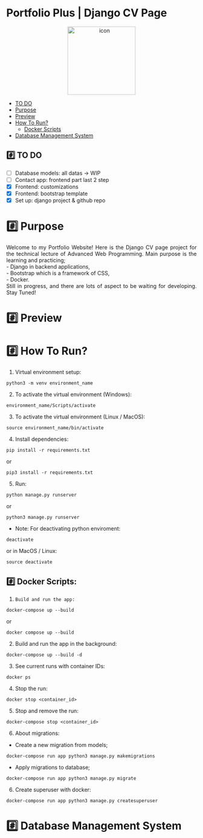 <h1 align="">Portfolio Plus | Django CV Page</h1>

<div align="center">
<img src="https://cdn-icons-png.flaticon.com/512/8644/8644474.png" width="180" height="180" alt="icon">
</div>

*  [TO DO](#hash-todo)
*  [Purpose](#hash-purpose)
*  [Preview](#hash-preview)
*  [How To Run?](#hash-how-to-run)
    *  [Docker Scripts](#hash-docker-scripts)
*  [Database Management System](#hash-database-management-system)

## :hash: TO DO
- [ ] Database models: all datas -> WIP
- [ ] Contact app: frontend part last 2 step
- [x] Frontend: customizations
- [x] Frontend: bootstrap template
- [x] Set up: django project & github repo

# :hash: Purpose
<div align="justify">
Welcome to my Portfolio Website! Here is the Django CV page project for the technical lecture of Advanced Web Programming. Main purpose is the learning and practicing;<br>
- Django in backend applications,<br>
- Bootstrap which is a framework of CSS,<br>
- Docker.<br>
Still in progress, and there are lots of aspect to be waiting for developing. Stay Tuned!
</div>


# :hash: Preview


# :hash: How To Run?
1. Virtual environment setup:
```
python3 -m venv environment_name
```

2. To activate the virtual environment (Windows):
```
environment_name/Scripts/activate
```

3. To activate the virtual environment (Linux / MacOS):
```
source environment_name/bin/activate
```

4. Install dependencies:
```
pip install -r requirements.txt
```
or
```
pip3 install -r requirements.txt
```

5. Run:
```
python manage.py runserver
```
or
```
python3 manage.py runserver
```

- Note: For deactivating python enviroment:
```
deactivate
```
or in MacOS / Linux:
```
source deactivate
```

## :hash: Docker Scripts:
1. ```Build and run the app:```
```
docker-compose up --build
```
or 
```
docker compose up --build
```

2. Build and run the app in the background:
```
docker-compose up --build -d
```

3. See current runs with container IDs:
```
docker ps
```

4. Stop the run:
```
docker stop <container_id>
```

5. Stop and remove the run:
```
docker-compose stop <container_id>
```

6. About migrations:
- Create a new migration from models;
```
docker-compose run app python3 manage.py makemigrations 
```

- Apply migrations to database;
```
docker-compose run app python3 manage.py migrate
```

6. Create superuser with docker:
```
docker-compose run app python3 manage.py createsuperuser
```


# :hash: Database Management System

